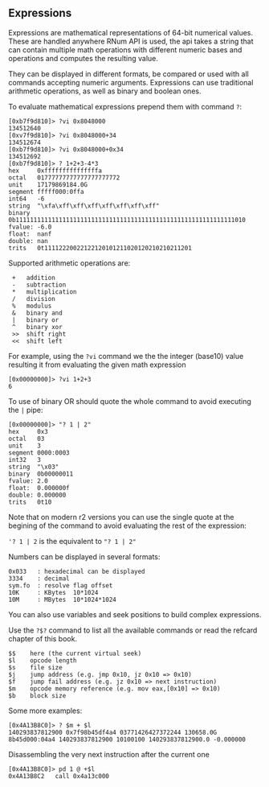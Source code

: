 ## Expressions

Expressions are mathematical representations of 64-bit numerical values. These are handled anywhere RNum API is used, the api takes a string that can contain multiple math operations with different numeric bases and operations and computes the resulting value.

They can be displayed in different formats, be compared or used with all commands accepting numeric arguments. Expressions can use traditional arithmetic operations,
as well as binary and boolean ones.

To evaluate mathematical expressions prepend them with command `?`:

```
[0xb7f9d810]> ?vi 0x8048000
134512640
[0xv7f9d810]> ?vi 0x8048000+34
134512674
[0xb7f9d810]> ?vi 0x8048000+0x34
134512692
[0xb7f9d810]> ? 1+2+3-4*3
hex     0xfffffffffffffffa
octal   01777777777777777777772
unit    17179869184.0G
segment fffff000:0ffa
int64   -6
string  "\xfa\xff\xff\xff\xff\xff\xff\xff"
binary  0b1111111111111111111111111111111111111111111111111111111111111010
fvalue: -6.0
float:  nanf
double: nan
trits   0t11112220022122120101211020120210210211201
```

Supported arithmetic operations are:

```
 +   addition
 -   subtraction
 *   multiplication
 /   division
 %   modulus
 &   binary and
 |   binary or
 ^   binary xor
 >>  shift right
 <<  shift left
```

For example, using the `?vi` command we the the integer (base10) value resulting it from evaluating the given math expression

```
[0x00000000]> ?vi 1+2+3
6
```

To use of binary OR should quote the whole command to avoid executing the `|` pipe:

```
[0x00000000]> "? 1 | 2"
hex     0x3
octal   03
unit    3
segment 0000:0003
int32   3
string  "\x03"
binary  0b00000011
fvalue: 2.0
float:  0.000000f
double: 0.000000
trits   0t10
```

Note that on modern r2 versions you can use the single quote at the begining of the command to avoid evaluating the rest of the expression:

`'? 1 | 2` is the equivalent to `"? 1 | 2"`

Numbers can be displayed in several formats:

```
0x033   : hexadecimal can be displayed
3334    : decimal
sym.fo  : resolve flag offset
10K     : KBytes  10*1024
10M     : MBytes  10*1024*1024
```

You can also use variables and seek positions to build complex expressions.

Use the `?$?` command to list all the available commands or read the refcard chapter of this book.

```
$$    here (the current virtual seek)
$l    opcode length
$s    file size
$j    jump address (e.g. jmp 0x10, jz 0x10 => 0x10)
$f    jump fail address (e.g. jz 0x10 => next instruction)
$m    opcode memory reference (e.g. mov eax,[0x10] => 0x10)
$b    block size
```

Some more examples:

```
[0x4A13B8C0]> ? $m + $l
140293837812900 0x7f98b45df4a4 03771426427372244 130658.0G 8b45d000:04a4 140293837812900 10100100 140293837812900.0 -0.000000
```

Disassembling the very next instruction after the current one

```
[0x4A13B8C0]> pd 1 @ +$l
0x4A13B8C2   call 0x4a13c000
```
